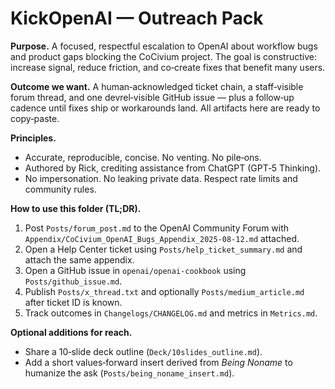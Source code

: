 # KickOpenAI — Outreach Pack
**Purpose.** A focused, respectful escalation to OpenAI about workflow bugs and product gaps blocking the CoCivium project.  The goal is constructive: increase signal, reduce friction, and co‑create fixes that benefit many users.

**Outcome we want.** A human‑acknowledged ticket chain, a staff‑visible forum thread, and one devrel‑visible GitHub issue — plus a follow‑up cadence until fixes ship or workarounds land.  All artifacts here are ready to copy‑paste.

**Principles.**
- Accurate, reproducible, concise.  No venting.  No pile‑ons.  
- Authored by Rick, crediting assistance from ChatGPT (GPT‑5 Thinking).  
- No impersonation.  No leaking private data.  Respect rate limits and community rules.

**How to use this folder (TL;DR).**
1) Post `Posts/forum_post.md` to the OpenAI Community Forum with `Appendix/CoCivium_OpenAI_Bugs_Appendix_2025-08-12.md` attached.  
2) Open a Help Center ticket using `Posts/help_ticket_summary.md` and attach the same appendix.  
3) Open a GitHub issue in `openai/openai-cookbook` using `Posts/github_issue.md`.  
4) Publish `Posts/x_thread.txt` and optionally `Posts/medium_article.md` after ticket ID is known.  
5) Track outcomes in `Changelogs/CHANGELOG.md` and metrics in `Metrics.md`.  

**Optional additions for reach.**
- Share a 10‑slide deck outline (`Deck/10slides_outline.md`).  
- Add a short values‑forward insert derived from *Being Noname* to humanize the ask (`Posts/being_noname_insert.md`).
